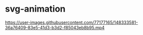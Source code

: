 # svg-animation



https://user-images.githubusercontent.com/77177165/148333581-36a76409-83e5-41d3-b3d2-f85043eb8b95.mp4

